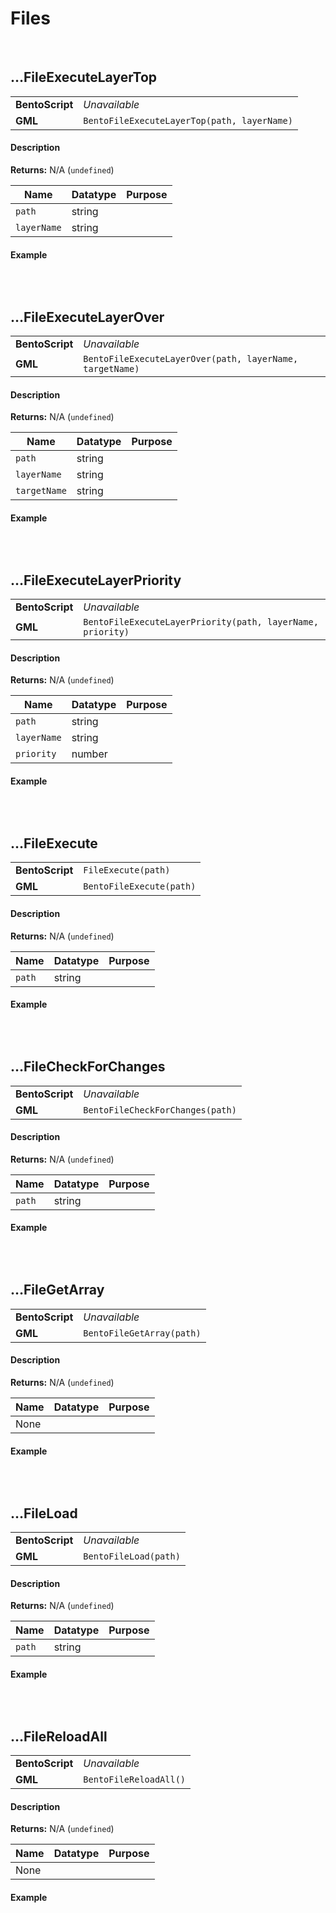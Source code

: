 # Files

&nbsp;

## …FileExecuteLayerTop

<table>
    <tr>
		<td><b>BentoScript</b></td>
		<td><i>Unavailable</i></td>
    </tr>
    <tr>
		<td><b>GML</b></td>
		<td><code>BentoFileExecuteLayerTop(path, layerName)</code></td>
    </tr>
</table>

<!-- tabs:start -->

#### **Description**

**Returns:** N/A (`undefined`)

|Name       |Datatype|Purpose                                                     |
|-----------|--------|------------------------------------------------------------|
|`path`     |string  |                                                            |
|`layerName`|string  |                                                            |

#### **Example**

```gml

```

<!-- tabs:end -->

&nbsp;

## …FileExecuteLayerOver

<table>
    <tr>
		<td><b>BentoScript</b></td>
		<td><i>Unavailable</i></td>
    </tr>
    <tr>
		<td><b>GML</b></td>
		<td><code>BentoFileExecuteLayerOver(path, layerName, targetName)</code></td>
    </tr>
</table>

<!-- tabs:start -->

#### **Description**

**Returns:** N/A (`undefined`)

|Name        |Datatype|Purpose                                                     |
|------------|--------|------------------------------------------------------------|
|`path`      |string  |                                                            |
|`layerName` |string  |                                                            |
|`targetName`|string  |                                                            |

#### **Example**

```gml

```

<!-- tabs:end -->

&nbsp;

## …FileExecuteLayerPriority

<table>
    <tr>
		<td><b>BentoScript</b></td>
		<td><i>Unavailable</i></td>
    </tr>
    <tr>
		<td><b>GML</b></td>
		<td><code>BentoFileExecuteLayerPriority(path, layerName, priority)</code></td>
    </tr>
</table>

<!-- tabs:start -->

#### **Description**

**Returns:** N/A (`undefined`)

|Name       |Datatype|Purpose                                                     |
|-----------|--------|------------------------------------------------------------|
|`path`     |string  |                                                            |
|`layerName`|string  |                                                            |
|`priority` |number  |                                                            |

#### **Example**

```gml

```

<!-- tabs:end -->

&nbsp;

## …FileExecute

<table>
    <tr>
		<td><b>BentoScript</b></td>
		<td><code>FileExecute(path)</code></td>
    </tr>
    <tr>
		<td><b>GML</b></td>
		<td><code>BentoFileExecute(path)</code></td>
    </tr>
</table>

<!-- tabs:start -->

#### **Description**

**Returns:** N/A (`undefined`)

|Name  |Datatype|Purpose                                                     |
|------|--------|------------------------------------------------------------|
|`path`|string  |                                                            |

#### **Example**

```gml

```

<!-- tabs:end -->

&nbsp;

## …FileCheckForChanges

<table>
    <tr>
		<td><b>BentoScript</b></td>
		<td><i>Unavailable</i></td>
    </tr>
    <tr>
		<td><b>GML</b></td>
		<td><code>BentoFileCheckForChanges(path)</code></td>
    </tr>
</table>

<!-- tabs:start -->

#### **Description**

**Returns:** N/A (`undefined`)

|Name  |Datatype|Purpose                                                     |
|------|--------|------------------------------------------------------------|
|`path`|string  |                                                            |

#### **Example**

```gml

```

<!-- tabs:end -->

&nbsp;

## …FileGetArray

<table>
    <tr>
		<td><b>BentoScript</b></td>
		<td><i>Unavailable</i></td>
    </tr>
    <tr>
		<td><b>GML</b></td>
		<td><code>BentoFileGetArray(path)</code></td>
    </tr>
</table>

<!-- tabs:start -->

#### **Description**

**Returns:** N/A (`undefined`)

|Name|Datatype|Purpose                                                     |
|----|--------|------------------------------------------------------------|
|None|        |                                                            |

#### **Example**

```gml

```

<!-- tabs:end -->

&nbsp;

## …FileLoad

<table>
    <tr>
		<td><b>BentoScript</b></td>
		<td><i>Unavailable</i></td>
    </tr>
    <tr>
		<td><b>GML</b></td>
		<td><code>BentoFileLoad(path)</code></td>
    </tr>
</table>

<!-- tabs:start -->

#### **Description**

**Returns:** N/A (`undefined`)

|Name  |Datatype|Purpose                                                     |
|------|--------|------------------------------------------------------------|
|`path`|string  |                                                            |

#### **Example**

```gml

```

<!-- tabs:end -->

&nbsp;

## …FileReloadAll

<table>
    <tr>
		<td><b>BentoScript</b></td>
		<td><i>Unavailable</i></td>
    </tr>
    <tr>
		<td><b>GML</b></td>
		<td><code>BentoFileReloadAll()</code></td>
    </tr>
</table>

<!-- tabs:start -->

#### **Description**

**Returns:** N/A (`undefined`)

|Name|Datatype|Purpose                                                     |
|----|--------|------------------------------------------------------------|
|None|        |                                                            |

#### **Example**

```gml

```

<!-- tabs:end -->